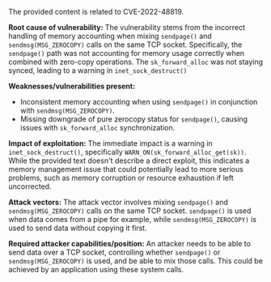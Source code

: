 The provided content is related to CVE-2022-48819.

**Root cause of vulnerability:**
The vulnerability stems from the incorrect handling of memory accounting when mixing `sendpage()` and `sendmsg(MSG_ZEROCOPY)` calls on the same TCP socket. Specifically, the `sendpage()` path was not accounting for memory usage correctly when combined with zero-copy operations. The `sk_forward_alloc` was not staying synced, leading to a warning in `inet_sock_destruct()`

**Weaknesses/vulnerabilities present:**
- Inconsistent memory accounting when using `sendpage()` in conjunction with `sendmsg(MSG_ZEROCOPY)`.
- Missing downgrade of pure zerocopy status for `sendpage()`, causing issues with `sk_forward_alloc` synchronization.

**Impact of exploitation:**
The immediate impact is a warning in `inet_sock_destruct()`, specifically `WARN_ON(sk_forward_alloc_get(sk))`. While the provided text doesn't describe a direct exploit, this indicates a memory management issue that could potentially lead to more serious problems, such as memory corruption or resource exhaustion if left uncorrected.

**Attack vectors:**
The attack vector involves mixing `sendpage()` and `sendmsg(MSG_ZEROCOPY)` calls on the same TCP socket. `sendpage()` is used when data comes from a pipe for example, while `sendmsg(MSG_ZEROCOPY)` is used to send data without copying it first.

**Required attacker capabilities/position:**
An attacker needs to be able to send data over a TCP socket, controlling whether `sendpage()` or `sendmsg(MSG_ZEROCOPY)` is used, and be able to mix those calls. This could be achieved by an application using these system calls.